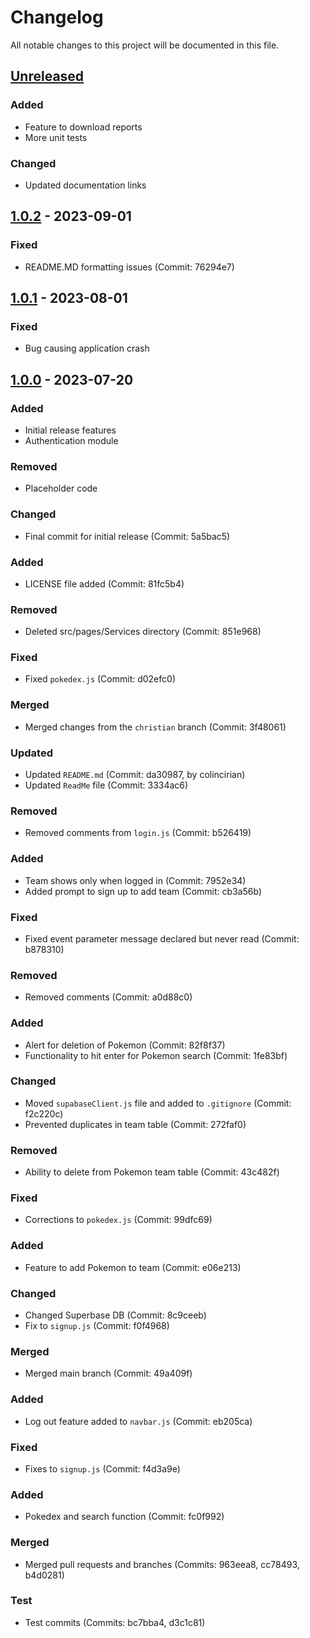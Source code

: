 # Changelog

All notable changes to this project will be documented in this file.

## [Unreleased]

### Added
- Feature to download reports
- More unit tests

### Changed
- Updated documentation links

## [1.0.2] - 2023-09-01

### Fixed
- README.MD formatting issues (Commit: 76294e7)

## [1.0.1] - 2023-08-01

### Fixed
- Bug causing application crash

## [1.0.0] - 2023-07-20

### Added
- Initial release features
- Authentication module

### Removed
- Placeholder code

### Changed
- Final commit for initial release (Commit: 5a5bac5)

### Added
- LICENSE file added (Commit: 81fc5b4)

### Removed
- Deleted src/pages/Services directory (Commit: 851e968)

### Fixed
- Fixed `pokedex.js` (Commit: d02efc0)

### Merged
- Merged changes from the `christian` branch (Commit: 3f48061)

### Updated
- Updated `README.md` (Commit: da30987, by colincirian)
- Updated `ReadMe` file (Commit: 3334ac6)

### Removed
- Removed comments from `login.js` (Commit: b526419)

### Added
- Team shows only when logged in (Commit: 7952e34)
- Added prompt to sign up to add team (Commit: cb3a56b)

### Fixed
- Fixed event parameter message declared but never read (Commit: b878310)

### Removed
- Removed comments (Commit: a0d88c0)

### Added
- Alert for deletion of Pokemon (Commit: 82f8f37)
- Functionality to hit enter for Pokemon search (Commit: 1fe83bf)

### Changed
- Moved `supabaseClient.js` file and added to `.gitignore` (Commit: f2c220c)
- Prevented duplicates in team table (Commit: 272faf0)

### Removed
- Ability to delete from Pokemon team table (Commit: 43c482f)

### Fixed
- Corrections to `pokedex.js` (Commit: 99dfc69)

### Added
- Feature to add Pokemon to team (Commit: e06e213)

### Changed
- Changed Superbase DB (Commit: 8c9ceeb)
- Fix to `signup.js` (Commit: f0f4968)

### Merged
- Merged main branch (Commit: 49a409f)

### Added
- Log out feature added to `navbar.js` (Commit: eb205ca)

### Fixed
- Fixes to `signup.js` (Commit: f4d3a9e)

### Added
- Pokedex and search function (Commit: fc0f992)

### Merged
- Merged pull requests and branches (Commits: 963eea8, cc78493, b4d0281)

### Test
- Test commits (Commits: bc7bba4, d3c1c81)

[Unreleased]: https://github.com/Christian1Ramirez/milestone2_final_form/compare/v1.0.2...HEAD
[1.0.2]: https://github.com/Christian1Ramirez/milestone2_final_form/compare/v1.0.1...v1.0.2
[1.0.1]: https://github.com/Christian1Ramirez/milestone2_final_form/compare/v1.0.0...v1.0.1
[1.0.0]: https://github.com/Christian1Ramirez/milestone2_final_form/releases/tag/v1.0.0

